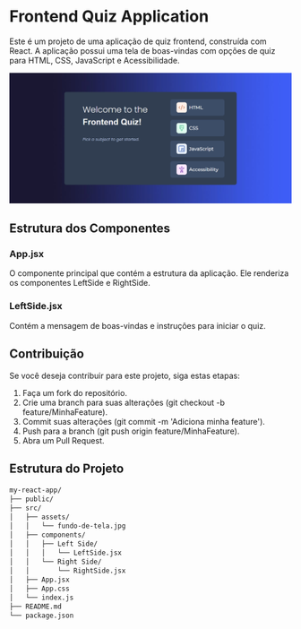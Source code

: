# Frontend Quiz Application

Este é um projeto de uma aplicação de quiz frontend, construída com React. A aplicação possui uma tela de boas-vindas com opções de quiz para HTML, CSS, JavaScript e Acessibilidade.

![demo](/public/demo.png)
## Estrutura dos Componentes
### App.jsx
O componente principal que contém a estrutura da aplicação. Ele renderiza os componentes LeftSide e RightSide.

### LeftSide.jsx
Contém a mensagem de boas-vindas e instruções para iniciar o quiz.


## Contribuição
Se você deseja contribuir para este projeto, siga estas etapas:

1.  Faça um fork do repositório.
2. Crie uma branch para suas alterações (git checkout -b feature/MinhaFeature).
3. Commit suas alterações (git commit -m 'Adiciona minha feature').
4. Push para a branch (git push origin feature/MinhaFeature).
5. Abra um Pull Request.

## Estrutura do Projeto

```plaintext
my-react-app/
├── public/
├── src/
│   ├── assets/
│   │   └── fundo-de-tela.jpg
│   ├── components/
│   │   ├── Left Side/
│   │   │   └── LeftSide.jsx
│   │   └── Right Side/
│   │       └── RightSide.jsx
│   ├── App.jsx
│   ├── App.css
│   └── index.js
├── README.md
└── package.json
```